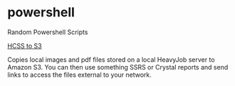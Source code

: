 # powershell
Random Powershell Scripts

[HCSS to S3](https://github.com/jeffprandall/powershell/blob/master/hcssToS3.ps1)

Copies local images and pdf files stored on a local HeavyJob server to Amazon S3.  You can then use something SSRS or Crystal reports and send links to access the files external to your network.
